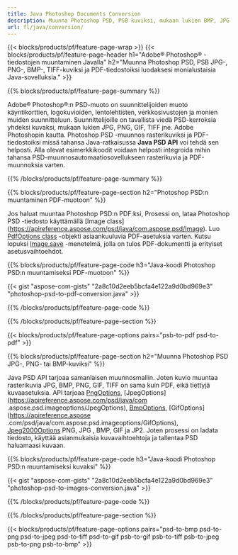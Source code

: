 ```yaml
---
title: Java Photoshop Documents Conversion
description: Muunna Photoshop PSD, PSB kuviksi, mukaan lukien BMP, JPG, PNG, TIFF ja PDF Java-kirjaston kautta.
url: fl/java/conversion/
---
```


{{< blocks/products/pf/feature-page-wrap >}}
{{< blocks/products/pf/feature-page-header h1="Adobe® Photoshop® -tiedostojen muuntaminen Javalla" h2="Muunna Photoshop PSD, PSB JPG-, PNG-, BMP-, TIFF-kuviksi ja PDF-tiedostoiksi luodaksesi monialustaisia ​​Java-sovelluksia." >}}

{{% blocks/products/pf/feature-page-summary %}}

Adobe® Photoshop®:n PSD-muoto on suunnittelijoiden muoto käyntikorttien, logokuvioiden, lentolehtisten, verkkosivustojen ja monien muiden suunnitteluun. Suunnittelijoille on tavallista viedä PSD-kerroksia yhdeksi kuvaksi, mukaan lukien JPG, PNG, GIF, TIFF jne. Adobe Photoshopin kautta. Photoshop PSD -muunnos rasterikuviksi ja PDF-tiedostoiksi missä tahansa Java-ratkaisussa **Java PSD API** voi tehdä sen helposti. Alla olevat esimerkkikoodit voidaan helposti integroida mihin tahansa PSD-muunnosautomaatiosovellukseen rasterikuvia ja PDF-muunnoksia varten.

{{% /blocks/products/pf/feature-page-summary  %}}

{{% blocks/products/pf/feature-page-section  h2="Photoshop PSD:n muuntaminen PDF-muotoon" %}}

Jos haluat muuntaa Photoshop PSD:n PDF:ksi, Prosessi on, lataa Photoshop PSD -tiedosto käyttämällä [Image class] (https://apireference.aspose.com/psd/java/com.aspose.psd/Image). Luo [PdfOptions class](https://apireference.aspose.com/psd/java/com.aspose.psd.imageoptions/PdfOptions) -objekti asiaankuuluvia PDF-asetuksia varten. Kutsu lopuksi [Image.save](https://apireference.aspose.com/psd/java/com.aspose.psd/Image#save-java.lang.String-com.aspose.psd.ImageOptionsBase-) -menetelmä, jolla on tulos PDF-dokumentti ja erityiset asetusvaihtoehdot.

{{% blocks/products/pf/feature-page-code h3="Java-koodi Photoshop PSD:n muuntamiseksi PDF-muotoon" %}}

{{< gist "aspose-com-gists" "2a8c10d2eeb5bcfa4e122a9d0bd969e3" "photoshop-psd-to-pdf-conversion.java" >}}

{{% /blocks/products/pf/feature-page-code  %}}

{{% /blocks/products/pf/feature-page-section %}}

{{< blocks/products/pf/feature-page-options pairs="psb-to-pdf psd-to-pdf" >}}

{{% blocks/products/pf/feature-page-section  h2="Muunna Photoshop PSD JPG-, PNG- tai BMP-kuviksi" %}}

Java PSD API tarjoaa samanlaisen muunnosmallin. Joten kuvio muuntaa rasterikuvia JPG, BMP, PNG, GIF, TIFF on sama kuin PDF, eikä tiettyjä kuvaasetuksia. API tarjoaa [PngOptions](https://apireference.aspose.com/psd/java/com.aspose.psd.imageoptions/PngOptions), [JpegOptions](https://apireference.aspose.com/psd/java/com .aspose.psd.imageoptions/JpegOptions), [BmpOptions](https://apireference.aspose.com/psd/java/com.aspose.psd.imageoptions/BmpOptions), [GifOptions](https://apireference.aspose .com/psd/java/com.aspose.psd.imageoptions/GifOptions), [Jpeg2000Options](https://apireference.aspose.com/psd/java/com.aspose.psd.imageoptions/Jpeg2000Options) PNG, JPG , BMP, GIF ja JP2. Joten prosessi on ladata tiedosto, käyttää asianmukaisia ​​kuvavaihtoehtoja ja tallentaa PSD haluamaasi kuvaan.

{{% blocks/products/pf/feature-page-code h3="Java-koodi Photoshop PSD:n muuntamiseksi kuvaksi" %}}

{{< gist "aspose-com-gists" "2a8c10d2eeb5bcfa4e122a9d0bd969e3" "photoshop-psd-to-images-conversion.java" >}}

{{% /blocks/products/pf/feature-page-code  %}}

{{% /blocks/products/pf/feature-page-section %}}

{{< blocks/products/pf/feature-page-options pairs="psd-to-bmp psd-to-png psd-to-jpeg psd-to-tiff psd-to-gif psb-to-gif psb-to-tiff psb-to-jpeg psb-to-png psb-to-bmp" >}}

